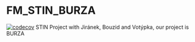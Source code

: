 # FM_STIN_BURZA
[![codecov](https://codecov.io/gh/matejak47/FM_STIN_BURZA/branch/main/graph/badge.svg)](https://codecov.io/gh/matejak47/FM_STIN_BURZA)
STIN Project with Jiránek, Bouzid and Votýpka, our project is BURZA
